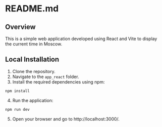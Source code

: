# README.md

## Overview
This is a simple web application developed using React and Vite to display the current time in Moscow.

## Local Installation
1. Clone the repository.
2. Navigate to the `app_react` folder.
3. Install the required dependencies using npm:
```bash
npm install
```
4. Run the application:
```bash
npm run dev
```
5. Open your browser and go to http://localhost:3000/.